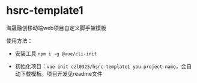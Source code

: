 # hsrc-template1
海晟融创移动端web项目自定义脚手架模板


使用方法：

* 安装工具 `npm i -g @vue/cli-init`

* 初始化项目：`vue init czl0325/hsrc-template1 you-project-name`，会自动下载模板。项目开发见readme文件